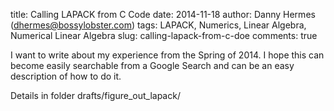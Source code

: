 title: Calling LAPACK from C Code
date: 2014-11-18
author: Danny Hermes (dhermes@bossylobster.com)
tags: LAPACK, Numerics, Linear Algebra, Numerical Linear Algebra
slug: calling-lapack-from-c-doe
comments: true

I want to write about my experience from the Spring of 2014.
I hope this can become easily searchable from a Google
Search and can be an easy description of how to do it.

Details in folder
drafts/figure_out_lapack/
